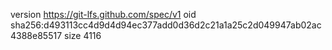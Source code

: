 version https://git-lfs.github.com/spec/v1
oid sha256:d493113cc4d9d4d94ec377add0d36d2c21a1a25c2d049947ab02ac4388e85517
size 4116
